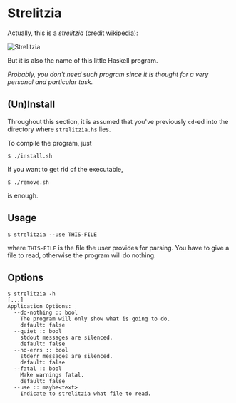 
# Strelitzia

Actually, this is a *strelitzia* (credit [wikipedia](https://commons.wikimedia.org/wiki/File:Strelitzia_larger.jpg#/media/File:Strelitzia_larger.jpg)):

![Strelitzia](https://upload.wikimedia.org/wikipedia/commons/thumb/1/1c/Strelitzia_larger.jpg/1200px-Strelitzia_larger.jpg)

But it is also the name of this little Haskell program.

*Probably, you don't need such program since it is thought for a very personal and particular task.*


## (Un)Install

Throughout this section, it is assumed that you've previously ```cd```-ed into the directory where ```strelitzia.hs``` lies.

To compile the program, just

```
$ ./install.sh
```

If you want to get rid of the executable,

```
$ ./remove.sh
```

is enough.


## Usage

```
$ strelitzia --use THIS-FILE
```

where ```THIS-FILE``` is the file the user provides for parsing. You have to give a file to read, otherwise the program will do nothing.


## Options

```
$ strelitzia -h
[...]
Application Options:
  --do-nothing :: bool
    The program will only show what is going to do.
    default: false
  --quiet :: bool
    stdout messages are silenced.
    default: false
  --no-errs :: bool
    stderr messages are silenced.
    default: false
  --fatal :: bool
    Make warnings fatal.
    default: false
  --use :: maybe<text>
    Indicate to strelitzia what file to read.
```
